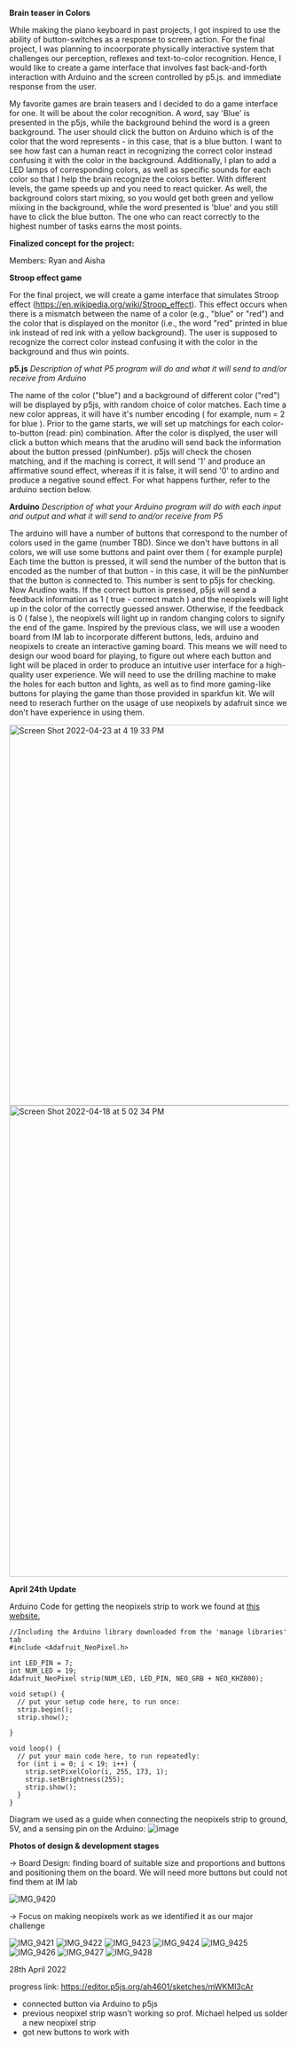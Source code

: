 **Brain teaser in Colors**

While making the piano keyboard in past projects, I got inspired to use the ability of button-switches as a response to screen action. For the final project, I was planning to incoorporate physically interactive system that challenges our perception, reflexes and text-to-color recognition. 
Hence, I would like to create a game interface that involves fast back-and-forth interaction with Arduino and the screen controlled by p5.js. and immediate response from the user. 

My favorite games are brain teasers and I decided to do a game interface for one. It will be about the color recognition. A word, say 'Blue' is presented in the p5js, while the background behind the word is a green background. The user should click the button on Arduino which is of the color that the word represents - in this case, that is a blue button. I want to see how fast can a human react in recognizing the correct color instead confusing it with the color in the background. Additionally, I plan to add a LED lamps of corresponding colors, as well as specific sounds for each color so that I help the brain recognize the colors better. With different levels, the game speeds up and you need to react quicker. As well, the background colors start mixing, so you would get both green and yellow miixing in the background, while the word presented is 'blue' and you still have to click the blue button. The one who can react correctly to the highest number of tasks earns the most points. 


**Finalized concept for the project:**

Members: Ryan and Aisha

**Stroop effect game**

For the final project, we will create a game interface that simulates Stroop effect (https://en.wikipedia.org/wiki/Stroop_effect). This effect occurs when there is a mismatch between the name of a color (e.g., "blue" or "red") and the color that is displayed on the monitor (i.e., the word "red" printed in blue ink instead of red ink with a yellow background). The user is supposed to recognize the correct color instead confusing it with the color in the background and thus win points.


**p5.js**
_Description of what P5 program will do and what it will send to and/or receive from Arduino_

The name of the color ("blue") and a background of different color ("red") will be displayed by p5js, with random choice of color matches. Each time a new  color appreas, it will have it's number encoding ( for example, num = 2 for blue ). Prior to the game starts, we will set up matchings for each color-to-button (read: pin) combination. After the color is displyed, the user will click a button which means that the arudino will send back the information about the button pressed (pinNumber). p5js will check the chosen matching, and if the maching is correct, it will send '1' and produce an affirmative sound effect, whereas if it is false, it will send '0' to ardino and produce a negative sound effect. For what happens further, refer to the arduino section below.  

**Arduino** 
_Description of what your Arduino program will do with each input and output and what it will send to and/or receive from P5_

The arduino will have a number of buttons that correspond to the number of colors used in the game (number TBD). Since we don't have buttons in all colors, we will use some buttons and paint over them ( for example purple) Each time the button is pressed, it will send the number of the button that is encoded as the number of that button - in this case, it will be the pinNumber that the button is connected to. This number is sent to p5js for checking. Now Arudino waits. If the correct button is pressed, p5js will send a feedback information as 1 ( true - correct match ) and the neopixels will light up in the color of the correctly guessed answer. Otherwise, if the feedback is 0 ( false ), the neopixels will light up in random changing colors to signify the end of the game. Inspired by the previous class, we will use a wooden board from IM lab to incorporate different buttons, leds, arduino and neopixels to create an interactive gaming board. This means we will need to design our wood board for playing, to figure out where each button and light will be placed in order to produce an intuitive user interface for a high-quality user experience. We will need to use the drilling machine to make the holes for each button and lights, as well as to find more gaming-like buttons for playing the game than those provided in sparkfun kit. We will need to reserach further on the usage of use neopixels by adafruit since we don't have experience in using them. 


<img width="687" alt="Screen Shot 2022-04-23 at 4 19 33 PM" src="https://user-images.githubusercontent.com/71720380/164894186-3e036ee3-84fa-415c-9039-7063574d0084.png">

<img width="850" alt="Screen Shot 2022-04-18 at 5 02 34 PM" src="https://user-images.githubusercontent.com/71720380/163812198-672de8ef-be80-426e-b2bf-97536af43734.png">

**April 24th Update**

Arduino Code for getting the neopixels strip to work we found at [this website.](https://learn.adafruit.com/adafruit-neopixel-uberguide/arduino-library-use)
```
//Including the Arduino library downloaded from the 'manage libraries' tab
#include <Adafruit_NeoPixel.h>

int LED_PIN = 7;
int NUM_LED = 19;
Adafruit_NeoPixel strip(NUM_LED, LED_PIN, NEO_GRB + NEO_KHZ800);

void setup() {
  // put your setup code here, to run once:
  strip.begin();
  strip.show();

}

void loop() {
  // put your main code here, to run repeatedly:
  for (int i = 0; i < 19; i++) { 
    strip.setPixelColor(i, 255, 173, 1);
    strip.setBrightness(255);
    strip.show();
  }
}
```
Diagram we used as a guide when connecting the neopixels strip to ground, 5V, and a sensing pin on the Arduino:
![image](https://user-images.githubusercontent.com/98512630/164976064-ba686f72-58e0-4c31-a530-a6d035418965.png)

**Photos of design & development stages**

-> Board Design: finding board of suitable size and proportions and buttons and positioning them on the board. We will need more buttons but could not find them at IM lab

![IMG_9420](https://user-images.githubusercontent.com/71720380/165147355-0822bc82-247b-4410-b877-fc1162ee1c4b.jpeg)

-> Focus on making neopixels work as we identified it as our major challenge

![IMG_9421](https://user-images.githubusercontent.com/71720380/165146589-b3bfe906-7f32-40e6-b678-ce3a0e67d5a9.jpeg)
![IMG_9422](https://user-images.githubusercontent.com/71720380/165146598-ada0b027-7ecd-40fc-991a-3d9e9107383c.jpeg)
![IMG_9423](https://user-images.githubusercontent.com/71720380/165146604-0d182e9d-e6f8-4300-b8a5-3b0f48b19949.jpeg)
![IMG_9424](https://user-images.githubusercontent.com/71720380/165146607-e5d3d244-704b-49aa-a5a8-2de53ec8da34.jpeg)
![IMG_9425](https://user-images.githubusercontent.com/71720380/165146610-1a77e324-365b-4d6b-a532-242908a501f3.jpeg)
![IMG_9426](https://user-images.githubusercontent.com/71720380/165146616-17544ef3-d891-4228-a0d8-d557425ddd76.jpeg)
![IMG_9427](https://user-images.githubusercontent.com/71720380/165146620-48684162-65a4-4355-b422-dc191ef88812.jpeg)
![IMG_9428](https://user-images.githubusercontent.com/71720380/165146622-15182ec6-ca8b-4209-b09c-2fd05cf17a53.jpeg)


28th April 2022

progress link: https://editor.p5js.org/ah4601/sketches/mWKMl3cAr 
- connected button via Arduino to p5js
- previous neopixel strip wasn't working so prof. Michael helped us solder a new neopixel strip 
- got new buttons to work with 


 
